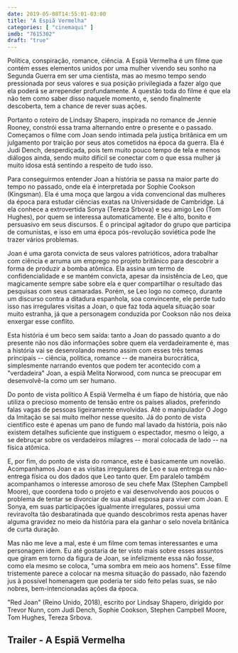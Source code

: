 ```yaml
---
date: 2019-05-08T14:55:01-03:00
title: "A Espiã Vermelha"
categories: [ "cinemaqui" ]
imdb: "7615302"
draft: "true"
---
```

Política, conspiração, romance, ciência. A Espiã Vermelha é um filme que contém esses elementos unidos por uma mulher vivendo seu sonho na Segunda Guerra em ser uma cientista, mas ao mesmo tempo sendo pressionada por seus valores e sua posição privilegiada a fazer algo que ela poderá se arrepender profundamente. A questão toda do filme é que ela não tem como saber disso naquele momento, e, sendo finalmente descoberta, tem a chance de rever suas ações.

Portanto o roteiro de Lindsay Shapero, inspirada no romance de Jennie Rooney, constrói essa trama alternando entre o presente e o passado. Começamos o filme com Joan sendo intimada pela justiça britânica em um julgamento por traição por seus atos cometidos na época da guerra. Ela é Judi Dench, desperdiçada, pois tem muito pouco tempo de tela e menos diálogos ainda, sendo muito difícil se conectar com o que essa mulher já muito idosa está sentindo a respeito de tudo isso.

Para conseguirmos entender Joan a história se passa na maior parte do tempo no passado, onde ela é interpretada por Sophie Cookson (Kingsman). Ela é uma moça que largou a vida convencional das mulheres da época para estudar ciências exatas na Universidade de Cambridge. Lá ela conhece a extrovertida Sonya (Tereza Srbova) e seu amigo Leo (Tom Hughes), por quem se interessa automaticamente. Ele é alto, bonito e persuasivo em seus discursos. É o principal agitador do grupo que participa de comunistas, e isso em uma época pós-revolução soviética pode lhe trazer vários problemas.

Joan é uma garota convicta de seus valores patrióticos, adora trabalhar com ciência e arruma um emprego no projeto britânico para descobrir a forma de produzir a bomba atômica. Ela assina um termo de confidencialidade e se mantém convicta, apesar da insistência de Leo, que magicamente sempre sabe sobre ela e quer compartilhar o resultado das pesquisas com seus camaradas. Porém, se Leo logo no começo, durante um discurso contra a ditadura espanhola, soa convincente, ele perde tudo isso nas irregulares visitas a Joan, o que faz toda aquela situação soar muito estranha, já que a personagem conduzida por Cookson não nos deixa enxergar esse conflito.

Esta história é um beco sem saída: tanto a Joan do passado quanto a do presente não nos dão informações sobre quem ela verdadeiramente é, mas a história vai se desenrolando mesmo assim com esses três temas principais -- ciência, política, romance -- de maneira burocrática, simplesmente narrando eventos que podem ter acontecido com a "verdadeira" Joan, a espiã Melita Norwood, com nunca se preocupar em desenvolvê-la como um ser humano.

Do ponto de vista político A Espiã Vermelha é um fiapo de história, que não utiliza o precioso momento de tensão entre os países aliados, preferindo falas vagas de pessoas ligeiramente envolvidas. Até o manipulador O Jogo da Imitação se sai muito melhor nesse quesito. Já do ponto de vista científico este é apenas um pano de fundo mal lavado da história, pois não existem detalhes suficiente que instiguem o espectador, mesmo o leigo, a se debruçar sobre os verdadeiros milagres -- moral colocada de lado -- na física atômica.

E, por fim, do ponto de vista do romance, este é basicamente um novelão. Acompanhamos Joan e as visitas irregulares de Leo e sua entrega ou não-entrega física ou dos dados que Leo tanto quer. Em paralelo também acompanhamos o interesse amoroso de seu chefe Max (Stephen Campbell Moore), que coordena todo o projeto e vai desenvolvendo aos poucos o problema de tentar se divorciar de sua atual esposa para viver com Joan. E Sonya, em suas participações igualmente irregulares, possui uma reviravolta tão desbaratinada que quando descobrimos resta apenas haver alguma gravidez no meio da história para ela ganhar o selo novela britânica de curta duração.

Mas não me leve a mal, este é um filme com temas interessantes e uma personagem idem. Eu até gostaria de ter visto mais sobre esses assuntos que giram em torno da figura de Joan, se infelizmente essa não fosse, como ela mesmo se coloca, "uma sombra em meio aos homens". Esse filme tristemente parece a colocar na mesma situação do passado, não fazendo jus à possível homenagem que poderia ter sido feito pelas suas, se não nobres, bem-intencionadas ações da época.


"Red Joan" (Reino Unido, 2018), escrito por Lindsay Shapero, dirigido por Trevor Nunn, com Judi Dench, Sophie Cookson, Stephen Campbell Moore, Tom Hughes, Tereza Srbova.


<h2>Trailer - A Espiã Vermelha</h2>
